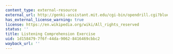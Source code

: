 ```yaml
---
content_type: external-resource
external_url: http://genki-assistant.mit.edu/cgi-bin/opendrill.cgi?blueprintid=369
has_external_license_warning: true
license: https://en.wikipedia.org/wiki/All_rights_reserved
status: ''
title: Listening Comprehension Exercise
uid: 1d158479-7f6f-44da-9062-8416469cbbc2
wayback_url: ''
---
```

